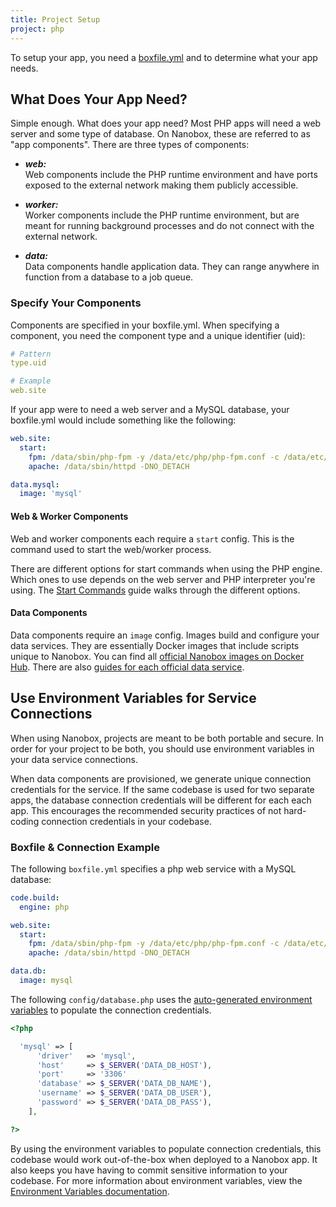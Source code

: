 ```yaml
---
title: Project Setup
project: php
---
```


To setup your app, you need a [boxfile.yml](https://docs.nanobox.io/app-config/boxfile/) and to determine what your app needs.

## What Does Your App Need?
Simple enough. What does your app need? Most PHP apps will need a web server and some type of database. On Nanobox, these are referred to as "app components". There are three types of components:

- ***web:***  
  Web components include the PHP runtime environment and have ports exposed to the external network making them publicly accessible.

- ***worker:***  
  Worker components include the PHP runtime environment, but are meant for running background processes and do not connect with the external network.

- ***data:***  
  Data components handle application data. They can range anywhere in function from a database to a job queue.

### Specify Your Components
Components are specified in your boxfile.yml. When specifying a component, you need the component type and a unique identifier (uid):

```yaml
# Pattern
type.uid

# Example
web.site
```

If your app were to need a web server and a MySQL database, your boxfile.yml would include something like the following:

```yaml
web.site:
  start:
    fpm: /data/sbin/php-fpm -y /data/etc/php/php-fpm.conf -c /data/etc/php/php.ini
    apache: /data/sbin/httpd -DNO_DETACH

data.mysql:
  image: 'mysql'
```

#### Web & Worker Components
Web and worker components each require a `start` config. This is the command used to start the web/worker process.

There are different options for start commands when using the PHP engine. Which ones to use depends on the web server and PHP interpreter you're using. The [Start Commands](../config/start/) guide walks through the different options.

#### Data Components
Data components require an `image` config. Images build and configure your data services. They are essentially Docker images that include scripts unique to Nanobox. You can find all [official Nanobox images on Docker Hub](https://hub.docker.com/r/nanobox/). There are also [guides for each official data service](/#services).

## Use Environment Variables for Service Connections
When using Nanobox, projects are meant to be both portable and secure. In order for your project to be both, you should use environment variables in your data service connections.

When data components are provisioned, we generate unique connection credentials for the service. If the same codebase is used for two separate apps, the database connection credentials will be different for each each app. This encourages the recommended security practices of not hard-coding connection credentials in your codebase.

### Boxfile & Connection Example
The following `boxfile.yml` specifies a php web service with a MySQL database:

```yaml
code.build:
  engine: php

web.site:
  start:
    fpm: /data/sbin/php-fpm -y /data/etc/php/php-fpm.conf -c /data/etc/php/php.ini
    apache: /data/sbin/httpd -DNO_DETACH

data.db:
  image: mysql
```

The following `config/database.php` uses the [auto-generated environment variables](https://docs.nanobox.io/app-config/environment-variables/#auto-generated-environment-variables) to populate the connection credentials.

```php
<?php

  'mysql' => [
      'driver'   => 'mysql',
      'host'     => $_SERVER('DATA_DB_HOST'),
      'port'     => '3306'
      'database' => $_SERVER('DATA_DB_NAME'),
      'username' => $_SERVER('DATA_DB_USER'),
      'password' => $_SERVER('DATA_DB_PASS'),
    ],

?>
```

By using the environment variables to populate connection credentials, this codebase would work out-of-the-box when deployed to a Nanobox app. It also keeps you have having to commit sensitive information to your codebase. For more information about environment variables, view the [Environment Variables documentation](https://docs.nanobox.io/app-config/environment-variables/).
